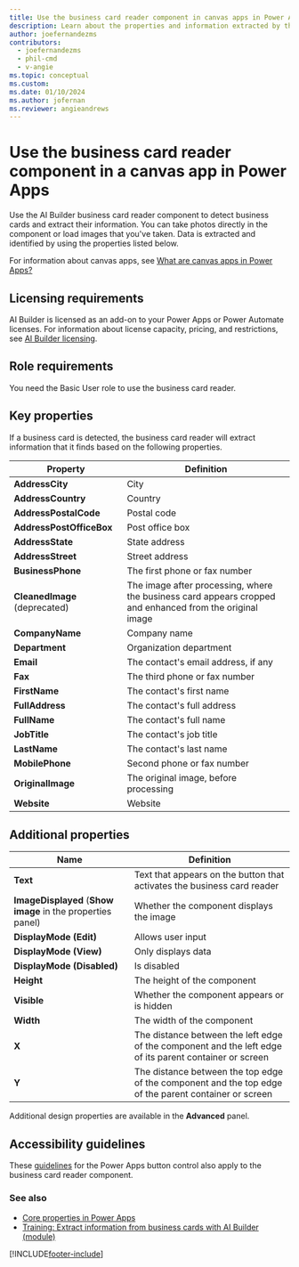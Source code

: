 ```yaml
---
title: Use the business card reader component in canvas apps in Power Apps - AI Builder
description: Learn about the properties and information extracted by the business card reader component in a canvas app.
author: joefernandezms
contributors:
  - joefernandezms
  - phil-cmd
  - v-angie
ms.topic: conceptual
ms.custom: 
ms.date: 01/10/2024
ms.author: jofernan
ms.reviewer: angieandrews
---
```


# Use the business card reader component in a canvas app in Power Apps

Use the AI Builder business card reader component to detect business cards and extract their information. You can take photos directly in the component or load images that you've taken. Data is extracted and identified by using the properties listed below.

For information about canvas apps, see [What are canvas apps in Power Apps?](/powerapps/maker/canvas-apps/getting-started)

## Licensing requirements

AI Builder is licensed as an add-on to your Power Apps or Power Automate licenses. For information about license capacity, pricing, and restrictions, see [AI Builder licensing](./administer-licensing.md).

## Role requirements

You need the Basic User role to use the business card reader.

## Key properties

If a business card is detected, the business card reader will extract information that it finds based on the following properties.

|Property |Definition  |
|---------|---------|
| **AddressCity**| City |
| **AddressCountry**| Country |
| **AddressPostalCode**| Postal code |
| **AddressPostOfficeBox**| Post office box |
| **AddressState**| State address |
| **AddressStreet**| Street address|
| **BusinessPhone**| The first phone or fax number|
| **CleanedImage** (deprecated)| The image after processing, where the business card appears cropped and enhanced from the original image|
| **CompanyName**| Company name|
| **Department**| Organization department |
| **Email**| The contact's email address, if any|
| **Fax**| The third phone or fax number|
| **FirstName**| The contact's first name|
| **FullAddress**| The contact's full address|
| **FullName**| The contact's full name|
| **JobTitle**| The contact's job title|
| **LastName**| The contact's last name|
| **MobilePhone**| Second phone or fax number|
| **OriginalImage**| The original image, before processing|
| **Website**| Website|

## Additional properties

|Name |Definition  |
|---------|---------|
| **Text**| Text that appears on the button that activates the business card reader|
| **ImageDisplayed** (**Show image** in the properties panel)| Whether the component displays the image|
|**DisplayMode (Edit)**| Allows user input|
|**DisplayMode (View)**| Only displays data|
|**DisplayMode (Disabled)**| Is disabled|
| **Height**| The height of the component|
| **Visible**| Whether the component appears or is hidden|
| **Width**| The width of the component|
| **X**| The distance between the left edge of the component and the left edge of its parent container or screen|
| **Y**| The distance between the top edge of the component and the top edge of the parent container or screen |

Additional design properties are available in the **Advanced** panel.

## Accessibility guidelines

These [guidelines](/powerapps/maker/canvas-apps/controls/control-button) for the Power Apps button control also apply to the business card reader component.

### See also

- [Core properties in Power Apps](/powerapps/maker/canvas-apps/controls/properties-core)
- [Training: Extract information from business cards with AI Builder (module)](/training/modules/get-started-with-ai-business-card-reader/)


[!INCLUDE[footer-include](includes/footer-banner.md)]
